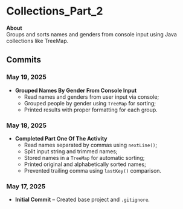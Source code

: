 <h1>Collections_Part_2</h1>
  <p><strong>About</strong><br>
    Groups and sorts names and genders from console input using Java collections like TreeMap.
  </p>
  <h2>Commits</h2>
  <h3>May 19, 2025</h3>
  <ul>
    <li><strong>Grouped Names By Gender From Console Input</strong>
      <ul>
        <li>Read names and genders from user input via console;</li>
        <li>Grouped people by gender using <code>TreeMap</code> for sorting;</li>
        <li>Printed results with proper formatting for each group.</li>
      </ul>
    </li>
  </ul>
  <h3>May 18, 2025</h3>
  <ul>
    <li><strong>Completed Part One Of The Activity</strong>
      <ul>
        <li>Read names separated by commas using <code>nextLine()</code>;</li>
        <li>Split input string and trimmed names;</li>
        <li>Stored names in a <code>TreeMap</code> for automatic sorting;</li>
        <li>Printed original and alphabetically sorted names;</li>
        <li>Prevented trailing comma using <code>lastKey()</code> comparison.</li>
      </ul>
    </li>
  </ul>
  <h3>May 17, 2025</h3>
  <ul>
    <li><strong>Initial Commit</strong> – Created base project and <code>.gitignore</code>.</li>
  </ul>
